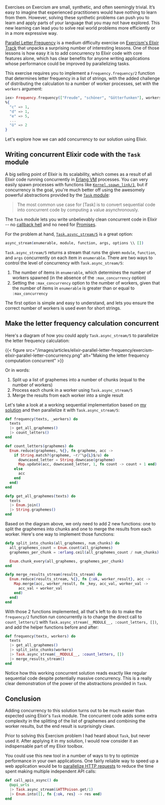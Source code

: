 Exercises on Exercism are small, synthetic, and often seemingly trivial. It’s easy to imagine that experienced practitioners would have nothing to learn from them. However, solving these synthetic problems can push you to learn and apply parts of your language that you may not have explored. This new learning can lead you to solve real world problems more efficiently or in a more expressive way.

[Parallel Letter Frequency](https://exercism.io/tracks/elixir/exercises/parallel-letter-frequency) is a medium difficulty exercise on [Exercism's Elixir Track](https://exercism.io/tracks/elixir) that unpacks a surprising number of interesting lessons. One of those lessons is how easy it is to add concurrency to Elixir code with core features alone, which has clear benefits for anyone writing applications whose performance could be improved by parallelizing tasks. 

This exercise requires you to implement a `Frequency.frequency/2` function that determines letter frequency in a list of strings, with the added challenge of distributing the calculation to a number of worker processes, set with the `workers` argument:

```elixir
iex> Frequency.frequency(["Freude", "schöner", "Götterfunken"], workers)
%{
  "c" => 1, 
  "d" => 1, 
  "e" => 5, 
  ...
  "ö" => 2
}
```

Let's explore how we can add concurrency to our solution using Elixir.

## Writing concurrent Elixir code with the `Task` module

A big selling point of Elixir is its scalability, which comes as a result of all Elixir code running concurrently in [Erlang VM](https://en.wikipedia.org/wiki/BEAM_(Erlang_virtual_machine)) processes. You can very easily spawn processes with functions like [`Kernel.spawn_link/1`](https://hexdocs.pm/elixir/Kernel.html#spawn_link/1), but if concurrency is the goal, you're much better off using the awesomely powerful abstractions provided by the [`Task` module](https://hexdocs.pm/elixir/Task.html):

> The most common use case for [Task] is to convert sequential code into concurrent code by computing a value asynchronously.

The `Task` module lets you write unbelievably clean concurrent code in Elixir -- no [callback hell](http://callbackhell.com/) and no need for [Promises](https://javascript.info/promise-basics). 

For the problem at hand, [`Task.async_stream/5`](https://hexdocs.pm/elixir/Task.html#async_stream/5) is a great option:

```elixir
async_stream(enumerable, module, function, args, options \\ [])
```

`Task.async_stream/5` returns a stream that runs the given `module`, `function`, and `args` concurrently on each item in `enumerable`. There are two ways to control the level of concurrency with `Task.async_stream/5`:

1. The number of items in `enumerable`, which determines the number of workers spawned (in the absence of the `:max_concurrency` option)
2. Setting the `:max_concurrency` option to the number of workers, given that the number of items in `enumerable` is greater than or equal to `:max_concurrency`

The first option is simple and easy to understand, and lets you ensure the correct number of workers is used even for short strings. 

## Make the letter frequency calculation concurrent

Here's a diagram of how you could apply `Task.async_stream/5` to parallelize the letter frequency calculation:

{{< figure src="/images/articles/elixir-parallel-letter-frequency/exercism-elixir-parallel-letter-concurrency.png" alt="Making the letter frequency computation concurrent" >}}

Or in words:

1. Split up a list of graphemes into a number of chunks (equal to the number of workers)
2. Process each chunk in a worker using `Task.async_stream/5`
3. Merge the results from each worker into a single result

Let's take a look at a working sequential implementation based on [my solution](https://exercism.io/tracks/elixir/exercises/parallel-letter-frequency/solutions/cc80004beded4749bce81b5dc0820952) and then parallelize it with `Task.async_stream/5`:

```elixir
def frequency(texts, _workers) do
  texts
  |> get_all_graphemes()
  |> count_letters()
end

def count_letters(graphemes) do
  Enum.reduce(graphemes, %{}, fn grapheme, acc ->
    if String.match?(grapheme, ~r/^\p{L}$/u) do
      downcased_letter = String.downcase(grapheme)
      Map.update(acc, downcased_letter, 1, fn count -> count + 1 end)
    else
      acc
    end
  end)
end

defp get_all_graphemes(texts) do
  texts
  |> Enum.join()
  |> String.graphemes()
end
```

Based on the diagram above, we only need to add 2 new functions: one to split the graphemes into chunks and one to merge the results from each worker. Here's one way to implement those functions:

```elixir
defp split_into_chunks(all_graphemes, num_chunks) do
  all_graphemes_count = Enum.count(all_graphemes)
  graphemes_per_chunk = :erlang.ceil(all_graphemes_count / num_chunks)

  Enum.chunk_every(all_graphemes, graphemes_per_chunk)
end

defp merge_results_stream(results_stream) do
  Enum.reduce(results_stream, %{}, fn {:ok, worker_result}, acc ->
    Map.merge(acc, worker_result, fn _key, acc_val, worker_val ->
      acc_val + worker_val
    end)
  end)
end
```

With those 2 functions implemented, all that's left to do to make the `frequency/2` function run concurrently is to change the direct call to `count_letters/1` with `Task.async_stream(__MODULE__, :count_letters, [])`, and add the helper functions before and after:

```elixir
def frequency(texts, workers) do
  texts
  |> get_all_graphemes()
  |> split_into_chunks(workers)
  |> Task.async_stream(__MODULE__, :count_letters, [])
  |> merge_results_stream()
end
```

Notice how this working concurrent solution reads exactly like regular sequential code despite potentially massive concurrency. This is a really clear demonstration of the power of the abstractions provided in `Task`.

## Conclusion

Adding concurrency to this solution turns out to be much easier than expected using Elixir's `Task` module. The concurrent code adds some extra complexity in the splitting of the list of graphemes and combining the worker results, but the end result is surprisingly clean. 

Prior to solving this Exercism problem I had heard about `Task`, but never used it. After applying it in my solution, I would now consider it an indispensable part of my Elixir toolbox. 

You could use this new tool in a number of ways to try to optimize performance in your own applications. One fairly reliable way to speed up a web application would be to [parallelize HTTP requests](https://www.toptechskills.com/elixir-phoenix-tutorials-courses/clean-concurrent-code-elixir-task-module/) to reduce the time spent making multiple independent API calls:

```elixir
def call_apis_async() do
  @api_urls
  |> Task.async_stream(&HTTPoison.get/1)
  |> Enum.into([], fn {:ok, res} -> res end)
end
```
